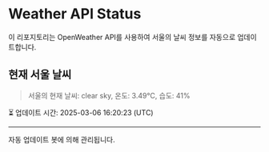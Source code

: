 
# Weather API Status

이 리포지토리는 OpenWeather API를 사용하여 서울의 날씨 정보를 자동으로 업데이트합니다.

## 현재 서울 날씨
> 서울의 현재 날씨: clear sky, 온도: 3.49°C, 습도: 41%

⏳ 업데이트 시간: 2025-03-06 16:20:23 (UTC)

---
자동 업데이트 봇에 의해 관리됩니다.
